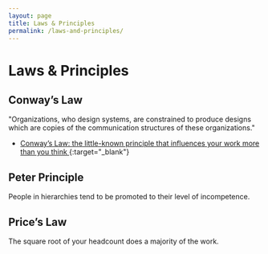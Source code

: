 ```yaml
---
layout: page
title: Laws & Principles
permalink: /laws-and-principles/
---
```


# Laws & Principles

## Conway’s Law

"Organizations, who design systems, are constrained to produce designs which are copies of the communication structures of these organizations."

- [Conway’s Law: the little-known principle that influences your work more than you think
  ](https://www.atlassian.com/blog/teamwork/what-is-conways-law-acmi){:target="\_blank"}

## Peter Principle

People in hierarchies tend to be promoted to their level of incompetence.

## Price’s Law

The square root of your headcount does a majority of the work.
